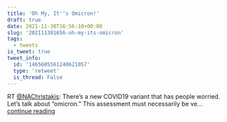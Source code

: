 ```yaml
---
title: 'Oh My, It''s Omicron!'
draft: true
date: 2021-11-30T16:56:10+00:00
slug: '202111301656-oh-my-its-omicron'
tags:
  - tweets
is_tweet: true
tweet_info:
  id: '1465605561240621057'
  type: 'retweet'
  is_thread: False
---
```




RT [@NAChristakis](https://x.com/NAChristakis): There’s a new COVID19 variant that has people worried. Let’s talk about “omicron.” This assessment must necessarily be ve… [continue reading](https://x.com/sytelus/status/1465605561240621057)
